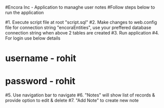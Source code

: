 #Encora Inc - Application to managhe user notes 
#Follow steps below to run the application

#1. Execute script file at root "script.sql"
#2. Make changes to web.config file for connection string "encoraEntities", use your preffered database connection string when above 2 tables are created
#3. Run application 
#4. For login use below details 
#	username - rohit
#	password - rohit 
#5. Use navigation bar to navigate
#6. "Notes" will show list of records & provide option to edit & delete 
#7. "Add Note" to create new note
